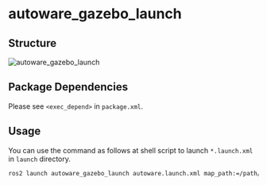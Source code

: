# autoware_gazebo_launch

## Structure

![autoware_gazebo_launch](./autoware_gazebo_launch.drawio.svg)

## Package Dependencies

Please see `<exec_depend>` in `package.xml`.

## Usage

You can use the command as follows at shell script to launch `*.launch.xml` in `launch` directory.

```bash
ros2 launch autoware_gazebo_launch autoware.launch.xml map_path:=/path/to/map_folder vehicle_model:=lexus sensor_model:=aip_xx1
```
